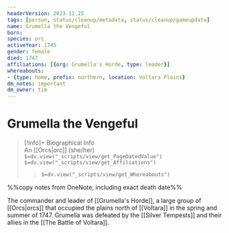 ```yaml
---
headerVersion: 2023.11.25
tags: [person, status/cleanup/metadata, status/cleanup/gameupdate]
name: Grumella the Vengeful
born:
species: orc
activeYear: 1745
gender: female
died: 1747
affiliations: [{org: Grumella's Horde, type: leader}]
whereabouts:
- {type: home, prefix: northern, location: Voltara Plains}
dm_notes: important
dm_owner: tim
---
```

# Grumella the Vengeful
>[!info]+ Biographical Info  
> An [[Orcs|orc]] (she/her)  
> `$=dv.view("_scripts/view/get_PageDatedValue")`  
> `$=dv.view("_scripts/view/get_Affiliations")`  
>> `$=dv.view("_scripts/view/get_Whereabouts")`

%%copy notes from OneNote, including exact death date%%

The commander and leader of [[Grumella's Horde]], a large group of [[Orcs|orcs]] that occupied the plains north of [[Voltara]] in the spring and summer of 1747. Grumella was defeated by the [[Silver Tempests]] and their allies in the [[The Battle of Voltara]]. 